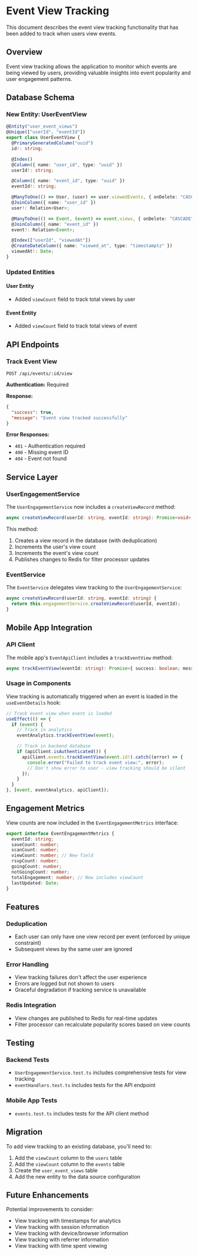 # Event View Tracking

This document describes the event view tracking functionality that has been added to track when users view events.

## Overview

Event view tracking allows the application to monitor which events are being viewed by users, providing valuable insights into event popularity and user engagement patterns.

## Database Schema

### New Entity: UserEventView

```typescript
@Entity("user_event_views")
@Unique(["userId", "eventId"])
export class UserEventView {
  @PrimaryGeneratedColumn("uuid")
  id!: string;

  @Index()
  @Column({ name: "user_id", type: "uuid" })
  userId!: string;

  @Column({ name: "event_id", type: "uuid" })
  eventId!: string;

  @ManyToOne(() => User, (user) => user.viewedEvents, { onDelete: "CASCADE" })
  @JoinColumn({ name: "user_id" })
  user!: Relation<User>;

  @ManyToOne(() => Event, (event) => event.views, { onDelete: "CASCADE" })
  @JoinColumn({ name: "event_id" })
  event!: Relation<Event>;

  @Index(["userId", "viewedAt"])
  @CreateDateColumn({ name: "viewed_at", type: "timestamptz" })
  viewedAt!: Date;
}
```

### Updated Entities

#### User Entity

- Added `viewCount` field to track total views by user

#### Event Entity

- Added `viewCount` field to track total views of event

## API Endpoints

### Track Event View

```
POST /api/events/:id/view
```

**Authentication:** Required

**Response:**

```json
{
  "success": true,
  "message": "Event view tracked successfully"
}
```

**Error Responses:**

- `401` - Authentication required
- `400` - Missing event ID
- `404` - Event not found

## Service Layer

### UserEngagementService

The `UserEngagementService` now includes a `createViewRecord` method:

```typescript
async createViewRecord(userId: string, eventId: string): Promise<void>
```

This method:

1. Creates a view record in the database (with deduplication)
2. Increments the user's view count
3. Increments the event's view count
4. Publishes changes to Redis for filter processor updates

### EventService

The `EventService` delegates view tracking to the `UserEngagementService`:

```typescript
async createViewRecord(userId: string, eventId: string) {
  return this.engagementService.createViewRecord(userId, eventId);
}
```

## Mobile App Integration

### API Client

The mobile app's `EventApiClient` includes a `trackEventView` method:

```typescript
async trackEventView(eventId: string): Promise<{ success: boolean; message: string }>
```

### Usage in Components

View tracking is automatically triggered when an event is loaded in the `useEventDetails` hook:

```typescript
// Track event view when event is loaded
useEffect(() => {
  if (event) {
    // Track in analytics
    eventAnalytics.trackEventView(event);

    // Track in backend database
    if (apiClient.isAuthenticated()) {
      apiClient.events.trackEventView(event.id!).catch((error) => {
        console.error("Failed to track event view:", error);
        // Don't show error to user - view tracking should be silent
      });
    }
  }
}, [event, eventAnalytics, apiClient]);
```

## Engagement Metrics

View counts are now included in the `EventEngagementMetrics` interface:

```typescript
export interface EventEngagementMetrics {
  eventId: string;
  saveCount: number;
  scanCount: number;
  viewCount: number; // New field
  rsvpCount: number;
  goingCount: number;
  notGoingCount: number;
  totalEngagement: number; // Now includes viewCount
  lastUpdated: Date;
}
```

## Features

### Deduplication

- Each user can only have one view record per event (enforced by unique constraint)
- Subsequent views by the same user are ignored

### Error Handling

- View tracking failures don't affect the user experience
- Errors are logged but not shown to users
- Graceful degradation if tracking service is unavailable

### Redis Integration

- View changes are published to Redis for real-time updates
- Filter processor can recalculate popularity scores based on view counts

## Testing

### Backend Tests

- `UserEngagementService.test.ts` includes comprehensive tests for view tracking
- `eventHandlers.test.ts` includes tests for the API endpoint

### Mobile App Tests

- `events.test.ts` includes tests for the API client method

## Migration

To add view tracking to an existing database, you'll need to:

1. Add the `viewCount` column to the `users` table
2. Add the `viewCount` column to the `events` table
3. Create the `user_event_views` table
4. Add the new entity to the data source configuration

## Future Enhancements

Potential improvements to consider:

- View tracking with timestamps for analytics
- View tracking with session information
- View tracking with device/browser information
- View tracking with referrer information
- View tracking with time spent viewing
